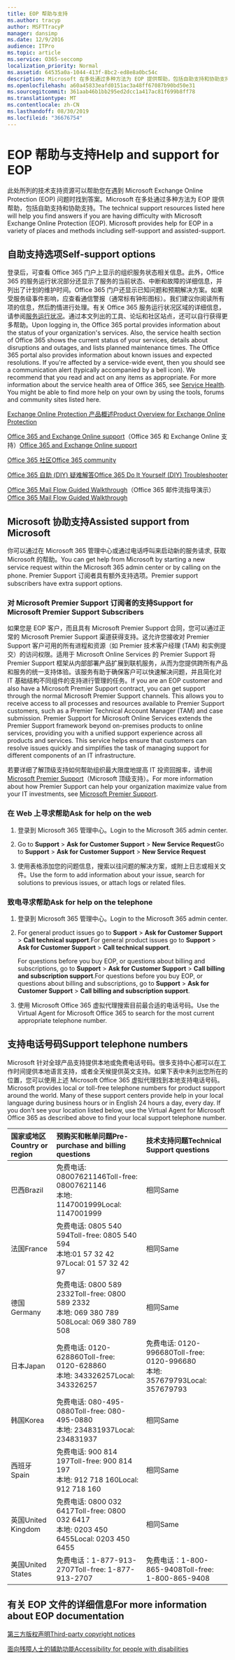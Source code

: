 ```yaml
---
title: EOP 帮助与支持
ms.author: tracyp
author: MSFTTracyP
manager: dansimp
ms.date: 12/9/2016
audience: ITPro
ms.topic: article
ms.service: O365-seccomp
localization_priority: Normal
ms.assetid: 64535a0a-1044-413f-8bc2-ed8e8a0bc54c
description: Microsoft 在多处通过多种方法为 EOP 提供帮助，包括自助支持和协助支持。
ms.openlocfilehash: a60a45833eafd0151ac3a48ff67087b90bd50e31
ms.sourcegitcommit: 361aab46b1bb295ed2dcc1a417ac81f699b8ff78
ms.translationtype: MT
ms.contentlocale: zh-CN
ms.lasthandoff: 08/30/2019
ms.locfileid: "36676754"
---
```

# <a name="help-and-support-for-eop"></a><span data-ttu-id="52353-103">EOP 帮助与支持</span><span class="sxs-lookup"><span data-stu-id="52353-103">Help and support for EOP</span></span>

<span data-ttu-id="52353-p101">此处所列的技术支持资源可以帮助您在遇到 Microsoft Exchange Online Protection (EOP) 问题时找到答案。Microsoft 在多处通过多种方法为 EOP 提供帮助，包括自助支持和协助支持。</span><span class="sxs-lookup"><span data-stu-id="52353-p101">The technical support resources listed here will help you find answers if you are having difficulty with Microsoft Exchange Online Protection (EOP). Microsoft provides help for EOP in a variety of places and methods including self-support and assisted-support.</span></span> 
  
## <a name="self-support-options"></a><span data-ttu-id="52353-106">自助支持选项</span><span class="sxs-lookup"><span data-stu-id="52353-106">Self-support options</span></span>

<span data-ttu-id="52353-p102">登录后，可查看 Office 365 门户上显示的组织服务状态相关信息。此外，Office 365 的服务运行状况部分还显示了服务的当前状态、中断和故障的详细信息，并列出了计划的维护时间。Office 365 门户还显示已知问题和预期解决方案。如果受服务级事件影响，应查看通信警报（通常标有钟形图标）。我们建议你阅读所有项的信息，然后酌情进行处理。有关 Office 365 服务运行状况区域的详细信息，请参阅[服务运行状况](https://go.microsoft.com/fwlink/?LinkId=394289)。通过本文列出的工具、论坛和社区站点，还可以自行获得更多帮助。</span><span class="sxs-lookup"><span data-stu-id="52353-p102">Upon logging in, the Office 365 portal provides information about the status of your organization's services. Also, the service health section of Office 365 shows the current status of your services, details about disruptions and outages, and lists planned maintenance times. The Office 365 portal also provides information about known issues and expected resolutions. If you're affected by a service-wide event, then you should see a communication alert (typically accompanied by a bell icon). We recommend that you read and act on any items as appropriate. For more information about the service health area of Office 365, see [Service Health](https://go.microsoft.com/fwlink/?LinkId=394289). You might be able to find more help on your own by using the tools, forums and community sites listed here.</span></span>
  
[<span data-ttu-id="52353-114">Exchange Online Protection 产品概述</span><span class="sxs-lookup"><span data-stu-id="52353-114">Product Overview for Exchange Online Protection</span></span>](https://go.microsoft.com/fwlink/p/?LinkId=279912)
  
<span data-ttu-id="52353-115">[Office 365 and Exchange Online support](https://go.microsoft.com/fwlink/?LinkId=299655)（Office 365 和 Exchange Online 支持）</span><span class="sxs-lookup"><span data-stu-id="52353-115">[Office 365 and Exchange Online support](https://go.microsoft.com/fwlink/?LinkId=299655)</span></span>
  
[<span data-ttu-id="52353-116">Office 365 社区</span><span class="sxs-lookup"><span data-stu-id="52353-116">Office 365 community</span></span>](https://go.microsoft.com/fwlink/?LinkId=299656)
  
[<span data-ttu-id="52353-117">Office 365 自助 (DIY) 疑难解答</span><span class="sxs-lookup"><span data-stu-id="52353-117">Office 365 Do It Yourself (DIY) Troubleshooter</span></span>](https://go.microsoft.com/fwlink/?LinkId=299657)
  
<span data-ttu-id="52353-118">[Office 365 Mail Flow Guided Walkthrough](https://go.microsoft.com/fwlink/?LinkId=323470)（Office 365 邮件流指导演示）</span><span class="sxs-lookup"><span data-stu-id="52353-118">[Office 365 Mail Flow Guided Walkthrough](https://go.microsoft.com/fwlink/?LinkId=323470)</span></span>
  
## <a name="assisted-support-from-microsoft"></a><span data-ttu-id="52353-119">Microsoft 协助支持</span><span class="sxs-lookup"><span data-stu-id="52353-119">Assisted support from Microsoft</span></span>

<span data-ttu-id="52353-120">你可以通过在 Microsoft 365 管理中心或通过电话呼叫来启动新的服务请求, 获取 Microsoft 的帮助。</span><span class="sxs-lookup"><span data-stu-id="52353-120">You can get help from Microsoft by starting a new service request within the Microsoft 365 admin center or by calling on the phone.</span></span> <span data-ttu-id="52353-121">Premier Support 订阅者具有额外支持选项。</span><span class="sxs-lookup"><span data-stu-id="52353-121">Premier support subscribers have extra support options.</span></span>
  
### <a name="support-for-microsoft-premier-support-subscribers"></a><span data-ttu-id="52353-122">对 Microsoft Premier Support 订阅者的支持</span><span class="sxs-lookup"><span data-stu-id="52353-122">Support for Microsoft Premier Support Subscribers</span></span>

<span data-ttu-id="52353-p104">如果您是 EOP 客户，而且具有 Microsoft Premier Support 合同，您可以通过正常的 Microsoft Premier Support 渠道获得支持。这允许您接收对 Premier Support 客户可用的所有进程和资源（如 Premier 技术客户经理 (TAM) 和实例提交）的访问权限。适用于 Microsoft Online Services 的 Premier Support 将 Premier Support 框架从内部部署产品扩展到联机服务，从而为您提供跨所有产品和服务的统一支持体验。该服务有助于确保客户可以快速解决问题，并且简化对 IT 基础结构不同组件的支持进行管理的任务。</span><span class="sxs-lookup"><span data-stu-id="52353-p104">If you are an EOP customer and also have a Microsoft Premier Support contract, you can get support through the normal Microsoft Premier Support channels. This allows you to receive access to all processes and resources available to Premier Support customers, such as a Premier Technical Account Manager (TAM) and case submission. Premier Support for Microsoft Online Services extends the Premier Support framework beyond on-premises products to online services, providing you with a unified support experience across all products and services. This service helps ensure that customers can resolve issues quickly and simplifies the task of managing support for different components of an IT infrastructure.</span></span>
  
<span data-ttu-id="52353-127">若要详细了解顶级支持如何帮助组织最大限度地提高 IT 投资回报率，请参阅 [Microsoft Premier Support](https://go.microsoft.com/fwlink/?LinkId=317437)（Microsoft 顶级支持）。</span><span class="sxs-lookup"><span data-stu-id="52353-127">For more information about how Premier Support can help your organization maximize value from your IT investments, see [Microsoft Premier Support](https://go.microsoft.com/fwlink/?LinkId=317437).</span></span>
  
### <a name="ask-for-help-on-the-web"></a><span data-ttu-id="52353-128">在 Web 上寻求帮助</span><span class="sxs-lookup"><span data-stu-id="52353-128">Ask for help on the web</span></span>

1. <span data-ttu-id="52353-129">登录到 Microsoft 365 管理中心。</span><span class="sxs-lookup"><span data-stu-id="52353-129">Login to the Microsoft 365 admin center.</span></span>

2. <span data-ttu-id="52353-130">Go to **Support** \> **Ask for Customer Support** \> **New Service Request**</span><span class="sxs-lookup"><span data-stu-id="52353-130">Go to **Support** \> **Ask for Customer Support** \> **New Service Request**</span></span>

3. <span data-ttu-id="52353-131">使用表格添加您的问题信息，搜索以往问题的解决方案，或附上日志或相关文件。</span><span class="sxs-lookup"><span data-stu-id="52353-131">Use the form to add information about your issue, search for solutions to previous issues, or attach logs or related files.</span></span>

### <a name="ask-for-help-on-the-telephone"></a><span data-ttu-id="52353-132">致电寻求帮助</span><span class="sxs-lookup"><span data-stu-id="52353-132">Ask for help on the telephone</span></span>

1. <span data-ttu-id="52353-133">登录到 Microsoft 365 管理中心。</span><span class="sxs-lookup"><span data-stu-id="52353-133">Login to the Microsoft 365 admin center.</span></span>

2. <span data-ttu-id="52353-134">For general product issues go to **Support** \> **Ask for Customer Support** \> **Call technical support**.</span><span class="sxs-lookup"><span data-stu-id="52353-134">For general product issues go to **Support** \> **Ask for Customer Support** \> **Call technical support**.</span></span>

    <span data-ttu-id="52353-135">For questions before you buy EOP, or questions about billing and subscriptions, go to **Support** \> **Ask for Customer Support** \> **Call billing and subscription support**.</span><span class="sxs-lookup"><span data-stu-id="52353-135">For questions before you buy EOP, or questions about billing and subscriptions, go to **Support** \> **Ask for Customer Support** \> **Call billing and subscription support**.</span></span>

3. <span data-ttu-id="52353-136">使用 Microsoft Office 365 虚拟代理搜索目前最合适的电话号码。</span><span class="sxs-lookup"><span data-stu-id="52353-136">Use the Virtual Agent for Microsoft Office 365 to search for the most current appropriate telephone number.</span></span>

## <a name="support-telephone-numbers"></a><span data-ttu-id="52353-137">支持电话号码</span><span class="sxs-lookup"><span data-stu-id="52353-137">Support telephone numbers</span></span>

<span data-ttu-id="52353-p105">Microsoft 针对全球产品支持提供本地或免费电话号码。很多支持中心都可以在工作时间提供本地语言支持，或者全天候提供英文支持。如果下表中未列出您所在的位置，您可以使用上述 Microsoft Office 365 虚拟代理找到本地支持电话号码。</span><span class="sxs-lookup"><span data-stu-id="52353-p105">Microsoft provides local or toll-free telephone numbers for product support around the world. Many of these support centers provide help in your local language during business hours or in English 24 hours a day, every day. If you don't see your location listed below, use the Virtual Agent for Microsoft Office 365 as described above to find your local support telephone number.</span></span>
  
|<span data-ttu-id="52353-141">**国家或地区**</span><span class="sxs-lookup"><span data-stu-id="52353-141">**Country or region**</span></span>|<span data-ttu-id="52353-142">**预购买和帐单问题**</span><span class="sxs-lookup"><span data-stu-id="52353-142">**Pre-purchase and billing questions**</span></span>|<span data-ttu-id="52353-143">**技术支持问题**</span><span class="sxs-lookup"><span data-stu-id="52353-143">**Technical Support questions**</span></span>|
|:-----|:-----|:-----|
|<span data-ttu-id="52353-144">巴西</span><span class="sxs-lookup"><span data-stu-id="52353-144">Brazil</span></span>|<span data-ttu-id="52353-145">免费电话: 08007621146</span><span class="sxs-lookup"><span data-stu-id="52353-145">Toll-free: 08007621146</span></span> <br/> <span data-ttu-id="52353-146">本地: 1147001999</span><span class="sxs-lookup"><span data-stu-id="52353-146">Local: 1147001999</span></span>|<span data-ttu-id="52353-147">相同</span><span class="sxs-lookup"><span data-stu-id="52353-147">Same</span></span>|
|<span data-ttu-id="52353-148">法国</span><span class="sxs-lookup"><span data-stu-id="52353-148">France</span></span>|<span data-ttu-id="52353-149">免费电话: 0805 540 594</span><span class="sxs-lookup"><span data-stu-id="52353-149">Toll-free: 0805 540 594</span></span> <br/> <span data-ttu-id="52353-150">本地:01 57 32 42 97</span><span class="sxs-lookup"><span data-stu-id="52353-150">Local: 01 57 32 42 97</span></span>|<span data-ttu-id="52353-151">相同</span><span class="sxs-lookup"><span data-stu-id="52353-151">Same</span></span>|
|<span data-ttu-id="52353-152">德国</span><span class="sxs-lookup"><span data-stu-id="52353-152">Germany</span></span>|<span data-ttu-id="52353-153">免费电话: 0800 589 2332</span><span class="sxs-lookup"><span data-stu-id="52353-153">Toll-free: 0800 589 2332</span></span> <br/>  <span data-ttu-id="52353-154">本地: 069 380 789 508</span><span class="sxs-lookup"><span data-stu-id="52353-154">Local: 069 380 789 508</span></span>|<span data-ttu-id="52353-155">相同</span><span class="sxs-lookup"><span data-stu-id="52353-155">Same</span></span>|
|<span data-ttu-id="52353-156">日本</span><span class="sxs-lookup"><span data-stu-id="52353-156">Japan</span></span>|<span data-ttu-id="52353-157">免费电话: 0120-628860</span><span class="sxs-lookup"><span data-stu-id="52353-157">Toll-free: 0120-628860</span></span> <br/> <span data-ttu-id="52353-158">本地: 343326257</span><span class="sxs-lookup"><span data-stu-id="52353-158">Local: 343326257</span></span>|<span data-ttu-id="52353-159">免费电话: 0120-996680</span><span class="sxs-lookup"><span data-stu-id="52353-159">Toll-free: 0120-996680</span></span> <br/> <span data-ttu-id="52353-160">本地: 357679793</span><span class="sxs-lookup"><span data-stu-id="52353-160">Local: 357679793</span></span>|
|<span data-ttu-id="52353-161">韩国</span><span class="sxs-lookup"><span data-stu-id="52353-161">Korea</span></span>|<span data-ttu-id="52353-162">免费电话: 080-495-0880</span><span class="sxs-lookup"><span data-stu-id="52353-162">Toll-free: 080-495-0880</span></span> <br/> <span data-ttu-id="52353-163">本地: 234831937</span><span class="sxs-lookup"><span data-stu-id="52353-163">Local: 234831937</span></span>|<span data-ttu-id="52353-164">相同</span><span class="sxs-lookup"><span data-stu-id="52353-164">Same</span></span>|
|<span data-ttu-id="52353-165">西班牙</span><span class="sxs-lookup"><span data-stu-id="52353-165">Spain</span></span>|<span data-ttu-id="52353-166">免费电话: 900 814 197</span><span class="sxs-lookup"><span data-stu-id="52353-166">Toll-free: 900 814 197</span></span> <br/> <span data-ttu-id="52353-167">本地: 912 718 160</span><span class="sxs-lookup"><span data-stu-id="52353-167">Local: 912 718 160</span></span>|<span data-ttu-id="52353-168">相同</span><span class="sxs-lookup"><span data-stu-id="52353-168">Same</span></span>|
|<span data-ttu-id="52353-169">英国</span><span class="sxs-lookup"><span data-stu-id="52353-169">United Kingdom</span></span>|<span data-ttu-id="52353-170">免费电话: 0800 032 6417</span><span class="sxs-lookup"><span data-stu-id="52353-170">Toll-free: 0800 032 6417</span></span> <br/> <span data-ttu-id="52353-171">本地: 0203 450 6455</span><span class="sxs-lookup"><span data-stu-id="52353-171">Local: 0203 450 6455</span></span>|<span data-ttu-id="52353-172">相同</span><span class="sxs-lookup"><span data-stu-id="52353-172">Same</span></span>|
|<span data-ttu-id="52353-173">美国</span><span class="sxs-lookup"><span data-stu-id="52353-173">United States</span></span>|<span data-ttu-id="52353-174">免费电话：1-877-913-2707</span><span class="sxs-lookup"><span data-stu-id="52353-174">Toll-free: 1-877-913-2707</span></span>|<span data-ttu-id="52353-175">免费电话：1-800-865-9408</span><span class="sxs-lookup"><span data-stu-id="52353-175">Toll-free: 1-800-865-9408</span></span>|
   
## <a name="for-more-information-about-eop-documentation"></a><span data-ttu-id="52353-176">有关 EOP 文件的详细信息</span><span class="sxs-lookup"><span data-stu-id="52353-176">For more information about EOP documentation</span></span>

[<span data-ttu-id="52353-177">第三方版权声明</span><span class="sxs-lookup"><span data-stu-id="52353-177">Third-party copyright notices</span></span>](third-party-copyright-notices.md)
  
[<span data-ttu-id="52353-178">面向残障人士的辅助功能</span><span class="sxs-lookup"><span data-stu-id="52353-178">Accessibility for people with disabilities</span></span>](accessibility-for-people-with-disabilities.md)

